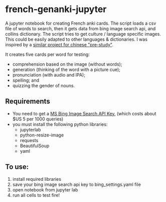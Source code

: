 # french-genanki-jupyter
A jupyter notebook for creating French anki cards.  The script loads a csv file of words to search, then it gets data from bing image search api, and collins dictionary.  The script tries to get culture / language specific images. This could be easily adapted to other languages & dictionaries.  I was inspired by a [similar project for chinese "pre-study"](https://www.kerrickstaley.com/2018/09/04/chinese-prestudy).

It creates five cards per word for testing:
* comprehension based on the image (without words);
* generation (thinking of the word with a picture cue);
* pronunciation (with audio and IPA);
* spelling; and
* quizzing the gender of nouns.


## Requirements
* You need to get a [MS Bing Image Search API Key](https://azure.microsoft.com/en-ca/services/cognitive-services/bing-image-search-api/), (which costs about $US 5 per 1000 queries)
* you must install the following python libraries:
  * jupyterlab
  * python-resize-image
  * requests
  * BeautifulSoup
  * yaml

## To use:
1. install required libraries
1. save your bing image search api key to bing_settings.yaml file
1. open notebook from jupyter lab
1. run all cells to test fire!
